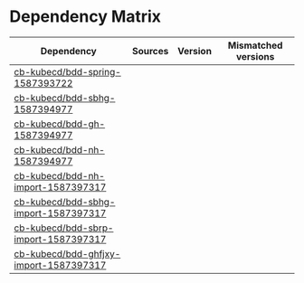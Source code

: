 # Dependency Matrix

Dependency | Sources | Version | Mismatched versions
---------- | ------- | ------- | -------------------
[cb-kubecd/bdd-spring-1587393722](https://github.com/cb-kubecd/bdd-spring-1587393722.git) |  | []() | 
[cb-kubecd/bdd-sbhg-1587394977](https://github.com/cb-kubecd/bdd-sbhg-1587394977.git) |  | []() | 
[cb-kubecd/bdd-gh-1587394977](https://github.com/cb-kubecd/bdd-gh-1587394977.git) |  | []() | 
[cb-kubecd/bdd-nh-1587394977](https://github.com/cb-kubecd/bdd-nh-1587394977.git) |  | []() | 
[cb-kubecd/bdd-nh-import-1587397317](https://github.com/cb-kubecd/bdd-nh-import-1587397317.git) |  | []() | 
[cb-kubecd/bdd-sbhg-import-1587397317](https://github.com/cb-kubecd/bdd-sbhg-import-1587397317.git) |  | []() | 
[cb-kubecd/bdd-sbrp-import-1587397317](https://github.com/cb-kubecd/bdd-sbrp-import-1587397317.git) |  | []() | 
[cb-kubecd/bdd-ghfjxy-import-1587397317](https://github.com/cb-kubecd/bdd-ghfjxy-import-1587397317.git) |  | []() | 
